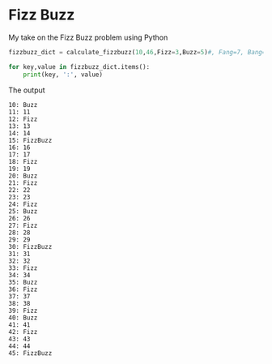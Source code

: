 # Fizz Buzz
My take on the Fizz Buzz problem using Python

```Python
fizzbuzz_dict = calculate_fizzbuzz(10,46,Fizz=3,Buzz=5)#, Fang=7, Bang=11,...)

for key,value in fizzbuzz_dict.items():
    print(key, ':', value)
```

The output

```
10: Buzz
11: 11
12: Fizz
13: 13
14: 14
15: FizzBuzz
16: 16
17: 17
18: Fizz
19: 19
20: Buzz
21: Fizz
22: 22
23: 23
24: Fizz
25: Buzz
26: 26
27: Fizz
28: 28
29: 29
30: FizzBuzz
31: 31
32: 32
33: Fizz
34: 34
35: Buzz
36: Fizz
37: 37
38: 38
39: Fizz
40: Buzz
41: 41
42: Fizz
43: 43
44: 44
45: FizzBuzz
```